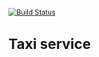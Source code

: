 [![Build Status](https://travis-ci.org/bertRC/taxi.svg?branch=master)](https://travis-ci.org/bertRC/taxi)

# Taxi service
